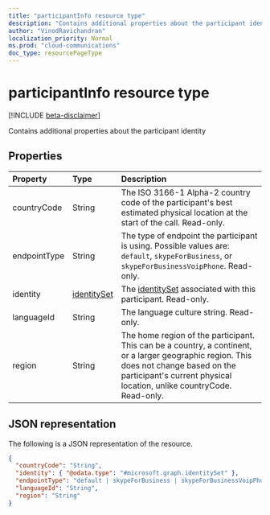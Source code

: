 ```yaml
---
title: "participantInfo resource type"
description: "Contains additional properties about the participant identity"
author: "VinodRavichandran"
localization_priority: Normal
ms.prod: "cloud-communications"
doc_type: resourcePageType
---
```


# participantInfo resource type

[!INCLUDE [beta-disclaimer](../../includes/beta-disclaimer.md)]

Contains additional properties about the participant identity

## Properties

| Property       | Type                          | Description                                                                                                                                                |
|:---------------|:------------------------------|:-----------------------------------------------------------------------------------------------------------------------------------------------------------|
| countryCode    | String                        | The ISO 3166-1 Alpha-2 country code of the participant's best estimated physical location at the start of the call. Read-only.                             |
| endpointType   | String                        | The type of endpoint the participant is using. Possible values are: `default`, `skypeForBusiness`, or `skypeForBusinessVoipPhone`. Read-only.              |
| identity       | [identitySet](identityset.md) | The [identitySet](identityset.md) associated with this participant. Read-only.                                                                             |
| languageId     | String                        | The language culture string. Read-only.                                                                                                                    |
| region         | String                        | The home region of the participant. This can be a country, a continent, or a larger geographic region. This does not change based on the participant's current physical location, unlike countryCode. Read-only. |

## JSON representation

The following is a JSON representation of the resource.

<!-- {
  "blockType": "resource",
  "optionalProperties": [
    "countryCode",
    "endpointType",
    "languageId",
    "region"
  ],
  "@odata.type": "microsoft.graph.participantInfo"
}-->
```json
{
  "countryCode": "String",
  "identity": { "@odata.type": "#microsoft.graph.identitySet" },
  "endpointType": "default | skypeForBusiness | skypeForBusinessVoipPhone",
  "languageId": "String",
  "region": "String"
}
```

<!-- uuid: 8fcb5dbc-d5aa-4681-8e31-b001d5168d79
2015-10-25 14:57:30 UTC -->
<!--
{
  "type": "#page.annotation",
  "description": "participantInfo resource",
  "keywords": "",
  "section": "documentation",
  "tocPath": "",
  "suppressions": []
}
-->
